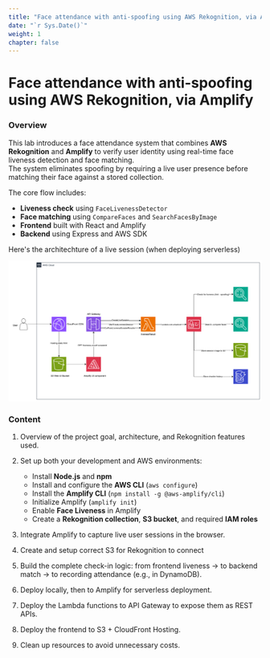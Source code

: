 ```yaml
---
title: "Face attendance with anti-spoofing using AWS Rekognition, via Amplify"
date: "`r Sys.Date()`"
weight: 1
chapter: false
---
```


# Face attendance with anti-spoofing using AWS Rekognition, via Amplify

### Overview

This lab introduces a face attendance system that combines **AWS Rekognition** and **Amplify** to verify user identity using real-time face liveness detection and face matching.  
The system eliminates spoofing by requiring a live user presence before matching their face against a stored collection.

The core flow includes:

- **Liveness check** using `FaceLivenessDetector`
- **Face matching** using `CompareFaces` and `SearchFacesByImage`
- **Frontend** built with React and Amplify
- **Backend** using Express and AWS SDK

Here's the architechture of a live session (when deploying serverless)

![alt text](image.png)

### Content

1. Overview of the project goal, architecture, and Rekognition features used.

2. Set up both your development and AWS environments:

   - Install **Node.js** and **npm**
   - Install and configure the **AWS CLI** (`aws configure`)
   - Install the **Amplify CLI** (`npm install -g @aws-amplify/cli`)
   - Initialize Amplify (`amplify init`)
   - Enable **Face Liveness** in Amplify
   - Create a **Rekognition collection**, **S3 bucket**, and required **IAM roles**

3. Integrate Amplify to capture live user sessions in the browser.

4. Create and setup correct S3 for Rekognition to connect

5. Build the complete check-in logic: from frontend liveness → to backend match → to recording attendance (e.g., in DynamoDB).

6. Deploy locally, then to Amplify for serverless deployment.

7. Deploy the Lambda functions to API Gateway to expose them as REST APIs.

8. Deploy the frontend to S3 + CloudFront Hosting.

9. Clean up resources to avoid unnecessary costs.
